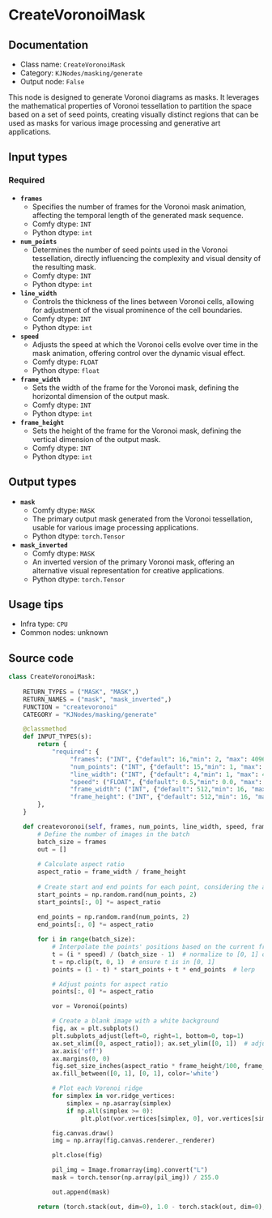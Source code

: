 # CreateVoronoiMask
## Documentation
- Class name: `CreateVoronoiMask`
- Category: `KJNodes/masking/generate`
- Output node: `False`

This node is designed to generate Voronoi diagrams as masks. It leverages the mathematical properties of Voronoi tessellation to partition the space based on a set of seed points, creating visually distinct regions that can be used as masks for various image processing and generative art applications.
## Input types
### Required
- **`frames`**
    - Specifies the number of frames for the Voronoi mask animation, affecting the temporal length of the generated mask sequence.
    - Comfy dtype: `INT`
    - Python dtype: `int`
- **`num_points`**
    - Determines the number of seed points used in the Voronoi tessellation, directly influencing the complexity and visual density of the resulting mask.
    - Comfy dtype: `INT`
    - Python dtype: `int`
- **`line_width`**
    - Controls the thickness of the lines between Voronoi cells, allowing for adjustment of the visual prominence of the cell boundaries.
    - Comfy dtype: `INT`
    - Python dtype: `int`
- **`speed`**
    - Adjusts the speed at which the Voronoi cells evolve over time in the mask animation, offering control over the dynamic visual effect.
    - Comfy dtype: `FLOAT`
    - Python dtype: `float`
- **`frame_width`**
    - Sets the width of the frame for the Voronoi mask, defining the horizontal dimension of the output mask.
    - Comfy dtype: `INT`
    - Python dtype: `int`
- **`frame_height`**
    - Sets the height of the frame for the Voronoi mask, defining the vertical dimension of the output mask.
    - Comfy dtype: `INT`
    - Python dtype: `int`
## Output types
- **`mask`**
    - Comfy dtype: `MASK`
    - The primary output mask generated from the Voronoi tessellation, usable for various image processing applications.
    - Python dtype: `torch.Tensor`
- **`mask_inverted`**
    - Comfy dtype: `MASK`
    - An inverted version of the primary Voronoi mask, offering an alternative visual representation for creative applications.
    - Python dtype: `torch.Tensor`
## Usage tips
- Infra type: `CPU`
- Common nodes: unknown


## Source code
```python
class CreateVoronoiMask:
    
    RETURN_TYPES = ("MASK", "MASK",)
    RETURN_NAMES = ("mask", "mask_inverted",)
    FUNCTION = "createvoronoi"
    CATEGORY = "KJNodes/masking/generate"

    @classmethod
    def INPUT_TYPES(s):
        return {
            "required": {
                 "frames": ("INT", {"default": 16,"min": 2, "max": 4096, "step": 1}),
                 "num_points": ("INT", {"default": 15,"min": 1, "max": 4096, "step": 1}),
                 "line_width": ("INT", {"default": 4,"min": 1, "max": 4096, "step": 1}),
                 "speed": ("FLOAT", {"default": 0.5,"min": 0.0, "max": 1.0, "step": 0.01}),
                 "frame_width": ("INT", {"default": 512,"min": 16, "max": 4096, "step": 1}),
                 "frame_height": ("INT", {"default": 512,"min": 16, "max": 4096, "step": 1}),
        },
    } 

    def createvoronoi(self, frames, num_points, line_width, speed, frame_width, frame_height):
        # Define the number of images in the batch
        batch_size = frames
        out = []
          
        # Calculate aspect ratio
        aspect_ratio = frame_width / frame_height
        
        # Create start and end points for each point, considering the aspect ratio
        start_points = np.random.rand(num_points, 2)
        start_points[:, 0] *= aspect_ratio
        
        end_points = np.random.rand(num_points, 2)
        end_points[:, 0] *= aspect_ratio

        for i in range(batch_size):
            # Interpolate the points' positions based on the current frame
            t = (i * speed) / (batch_size - 1)  # normalize to [0, 1] over the frames
            t = np.clip(t, 0, 1)  # ensure t is in [0, 1]
            points = (1 - t) * start_points + t * end_points  # lerp

            # Adjust points for aspect ratio
            points[:, 0] *= aspect_ratio

            vor = Voronoi(points)

            # Create a blank image with a white background
            fig, ax = plt.subplots()
            plt.subplots_adjust(left=0, right=1, bottom=0, top=1)
            ax.set_xlim([0, aspect_ratio]); ax.set_ylim([0, 1])  # adjust x limits
            ax.axis('off')
            ax.margins(0, 0)
            fig.set_size_inches(aspect_ratio * frame_height/100, frame_height/100)  # adjust figure size
            ax.fill_between([0, 1], [0, 1], color='white')

            # Plot each Voronoi ridge
            for simplex in vor.ridge_vertices:
                simplex = np.asarray(simplex)
                if np.all(simplex >= 0):
                    plt.plot(vor.vertices[simplex, 0], vor.vertices[simplex, 1], 'k-', linewidth=line_width)

            fig.canvas.draw()
            img = np.array(fig.canvas.renderer._renderer)

            plt.close(fig)

            pil_img = Image.fromarray(img).convert("L")
            mask = torch.tensor(np.array(pil_img)) / 255.0

            out.append(mask)

        return (torch.stack(out, dim=0), 1.0 - torch.stack(out, dim=0),)

```
